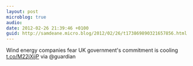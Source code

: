 ```yaml
---
layout: post
microblog: true
audio: 
date: 2012-02-26 21:39:46 +0100
guid: http://samdeane.micro.blog/2012/02/26/t173869890321657856.html
---
```

Wind energy companies fear UK government's commitment is cooling [t.co/M22jXijP](http://t.co/M22jXijP) via @guardian
